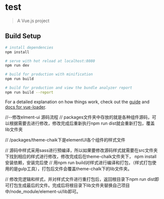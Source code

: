 # test

> A Vue.js project

## Build Setup

``` bash
# install dependencies
npm install

# serve with hot reload at localhost:8080
npm run dev

# build for production with minification
npm run build

# build for production and view the bundle analyzer report
npm run build --report
```

For a detailed explanation on how things work, check out the [guide](http://vuejs-templates.github.io/webpack/) and [docs for vue-loader](http://vuejs.github.io/vue-loader).


//--修改elment-ui 源码流程
 //  packages文件夹中存放的就是各种组件源码，可以根据需要去进行修改，修改完成后重新执行npm run dist就会重新打包，覆盖lib文件夹
 
//  /packages/theme-chaik下是elementUI各个组件的样式文件

// 源码中样式采用sass进行预编译，所以如果要修改源码样式就需要在src文件夹下找到相应的样式进行修改，修改完成后在theme-chalk文件夹下， npm install安装依赖，安装完后使 // 用npm run build对样式进行编译和打包，（样式打包使用的是gulp工具），打包后文件会覆盖theme-chalk下的lib文件夹。

//  修改完逻辑和样式，并对样式文件进行重打包后，返回根目录下npm run dist即可打包生成最后的文件。完成后将根目录下lib文件夹替换自己项目    中/node_module/element-ui/lib即可。

